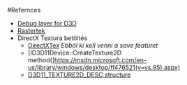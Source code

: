 #Refernces
- [Debug layer for D3D](http://blogs.msdn.com/b/chuckw/archive/2012/11/30/direct3d-sdk-debug-layer-tricks.aspx)
- [Rastertek](http://www.rastertek.com/tutindex.html)
- DirectX Textura betöltés
	- [DirectXTex](https://directxtex.codeplex.com/) *Ebből ki kell venni a save featuret*
	- [ID3D11Device::CreateTexture2D method(]https://msdn.microsoft.com/en-us/library/windows/desktop/ff476521(v=vs.85).aspx)
	- [D3D11_TEXTURE2D_DESC structure](https://msdn.microsoft.com/en-us/library/windows/desktop/ff476253(v=vs.85).aspx)